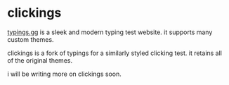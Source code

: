 # clickings

<a href="https://typings.gg" target="_blank">typings.gg</a> is a sleek and modern typing test website. it supports many custom themes.

clickings is a fork of typings for a similarly styled clicking test. it retains all of the original themes. 

i will be writing more on clickings soon.